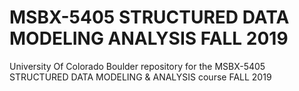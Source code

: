 # MSBX-5405 STRUCTURED DATA MODELING ANALYSIS FALL 2019
University Of Colorado Boulder repository for the MSBX-5405 STRUCTURED DATA MODELING &amp;  ANALYSIS course FALL 2019
